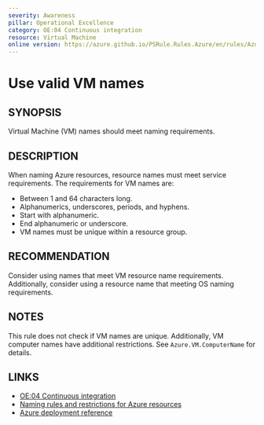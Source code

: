 ```yaml
---
severity: Awareness
pillar: Operational Excellence
category: OE:04 Continuous integration
resource: Virtual Machine
online version: https://azure.github.io/PSRule.Rules.Azure/en/rules/Azure.VM.Name/
---
```


# Use valid VM names

## SYNOPSIS

Virtual Machine (VM) names should meet naming requirements.

## DESCRIPTION

When naming Azure resources, resource names must meet service requirements.
The requirements for VM names are:

- Between 1 and 64 characters long.
- Alphanumerics, underscores, periods, and hyphens.
- Start with alphanumeric.
- End alphanumeric or underscore.
- VM names must be unique within a resource group.

## RECOMMENDATION

Consider using names that meet VM resource name requirements.
Additionally, consider using a resource name that meeting OS naming requirements.

## NOTES

This rule does not check if VM names are unique.
Additionally, VM computer names have additional restrictions.
See `Azure.VM.ComputerName` for details.

## LINKS

- [OE:04 Continuous integration](https://learn.microsoft.com/azure/well-architected/operational-excellence/release-engineering-continuous-integration)
- [Naming rules and restrictions for Azure resources](https://learn.microsoft.com/azure/azure-resource-manager/management/resource-name-rules)
- [Azure deployment reference](https://learn.microsoft.com/azure/templates/microsoft.compute/virtualmachines)
